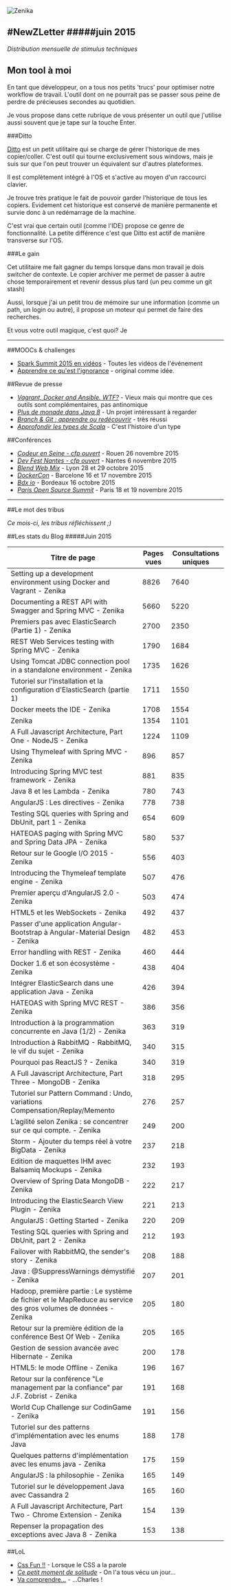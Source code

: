 
![Zenika](http://www.zenika.com/images/signature/simple.png)


#NewZLetter 
#####juin 2015
---

*Distribution mensuelle de stimulus techniques* 



## Mon tool à moi

En tant que développeur, on a tous nos petits 'trucs' pour optimiser notre workflow de travail. 
L'outil dont on ne pourrait pas se passer sous peine de perdre de précieuses secondes au quotidien.

Je vous propose dans cette rubrique de vous présenter un outil que j'utilise aussi souvent que je tape sur la touche Enter. 

###Ditto

[Ditto](http://ditto-cp.sourceforge.net/) est un petit utilitaire qui se charge de gérer l'historique de mes copier/coller. 
C'est outil qui tourne exclusivement sous windows, mais je suis sur que l'on peut trouver un équivalent sur d'autres plateformes.

Il est complètement intégré à l'OS et s'active au moyen d'un raccourci clavier. 

Je trouve très pratique le fait de pouvoir garder l'historique de tous les copiers. Evidement cet historique est conservé de manière permanente et survie donc à un redémarrage de la machine.

C'est vrai que certain outil (comme l'IDE)  propose ce genre de fonctionnalité. La petite différence c'est que Ditto est actif de manière transverse sur l'OS.

###Le gain

Cet utilitaire me fait gagner du temps lorsque dans mon travail je dois switcher de contexte. Le copier archiver me permet de passer à autre chose temporairement et revenir dessus plus tard (un peu comme un git stash)

Aussi, lorsque j'ai un petit trou de mémoire sur une information (comme un path, un login ou autre), il propose un moteur qui permet de faire des recherches.


Et vous votre outil magique, c'est quoi? 
Je

---

##MOOCs & challenges

  * [Spark Summit 2015 en vidéos](https://spark-summit.org/east-2015/) - Toutes les vidéos de l'événement       
  * [Apprendre ce qu'est l'ignorance](https://www.edx.org/course/ignorance-anux-igno101x) - original comme idée.


##Revue de presse

 * [*Vagrant, Docker and Ansible. WTF?*](http://devo.ps/blog/vagrant-docker-and-ansible-wtf/) - Vieux mais qui montre que ces outils sont complémentaires, pas antinomique  
 * [*Plus de monade dans Java 8*](https://github.com/jasongoodwin/better-java-monads) - Un projet intéressant à regarder
 * [*Branch & Git : apprendre ou redécouvrir*](http://pcottle.github.io/learnGitBranching/) - très réussi
 * [*Approfondir les types de Scala*](http://ktoso.github.io/scala-types-of-types/) - C'est l'histoire d'un type


  

 
##Conférences

 * [*Codeur en Seine - cfp ouvert*](http://cfp.codeursenseine.com) - Rouen 26 novembre 2015
 * [*Dev Fest Nantes - cfp ouvert*](https://devfest.gdgnantes.com/) - Nantes 6 novembre 2015
 * [*Blend Web Mix*](http://www.blendwebmix.com/) - Lyon 28 et 29 octobre 2015
 * [*DockerCon*](http://europe.dockercon.com/) - Barcelone 16 et 17 novembre  2015
 * [*Bdx io*](http://www.bdx.io/) - Bordeaux 16 octobre  2015
 * [*Paris Open Source Summit*](http://linuxfr.org/news/paris-open-source-summit-les-18-et-19-novembre-l-owf-et-solutions-linux-unissent-leurs-forces) - Paris 18 et 19 novembre  2015
 
---


##Le mot des tribus

_Ce mois-ci, les tribus réfléchissent ;)_
 
##Les stats du Blog
#####Juin 2015

Titre de page |	Pages vues	| Consultations uniques
--------------|-------------|--------------------
Setting up a development environment using Docker and Vagrant - Zenika|8826|7640
Documenting a REST API with Swagger and Spring MVC - Zenika|5660|5220
Premiers pas avec ElasticSearch (Partie 1) - Zenika|2700|2350
REST Web Services testing with Spring MVC - Zenika|1790|1684
Using Tomcat JDBC connection pool in a standalone environment - Zenika|1735|1626
Tutoriel sur l'installation et la configuration d'ElasticSearch (partie 1)|1711|1550
Docker meets the IDE - Zenika|1708|1554
Zenika|1354|1101
A Full Javascript Architecture, Part One - NodeJS - Zenika|1224|1109
Using Thymeleaf with Spring MVC - Zenika|896|857
Introducing Spring MVC test framework - Zenika|881|835
Java 8 et les Lambda - Zenika|780|743
AngularJS : Les directives - Zenika|778|738
Testing SQL queries with Spring and DbUnit, part 1 - Zenika|654|609
HATEOAS paging with Spring MVC and Spring Data JPA - Zenika|580|537
Retour sur le Google I/O 2015 - Zenika|556|403
Introducing the Thymeleaf template engine - Zenika|507|476
Premier aperçu d'AngularJS 2.0 - Zenika|503|474
HTML5 et les WebSockets - Zenika|492|437
Passer d'une application Angular-Bootstrap à Angular-Material Design - Zenika|482|453
Error handling with REST - Zenika|460|444
Docker 1.6 et son écosystème - Zenika|438|404
Intégrer ElasticSearch dans une application Java - Zenika|426|394
HATEOAS with Spring MVC REST - Zenika|386|356
Introduction à la programmation concurrente en Java (1/2) - Zenika|363|319
Introduction à RabbitMQ - RabbitMQ, le vif du sujet - Zenika|340|315
Pourquoi pas ReactJS ? - Zenika|340|319
A Full Javascript Architecture, Part Three - MongoDB - Zenika|318|295
Tutoriel sur Pattern Command : Undo, variations Compensation/Replay/Memento|276|257
L’agilité selon Zenika : se concentrer sur ce qui compte. - Zenika|249|200
Storm - Ajouter du temps réel à votre BigData - Zenika|237|218
Edition de maquettes IHM avec Balsamiq Mockups - Zenika|232|193
Overview of Spring Data MongoDB - Zenika|222|217
Introducing the ElasticSearch View Plugin - Zenika|221|213
AngularJS : Getting Started - Zenika|220|209
Testing SQL queries with Spring and DbUnit, part 2 - Zenika|212|193
Failover with RabbitMQ, the sender's story - Zenika|208|188
Java : @SuppressWarnings démystifié - Zenika|207|201
Hadoop, première partie : Le système de fichier et le MapReduce au service des gros volumes de données - Zenika|205|180
Retour sur la première édition de la conférence Best Of Web - Zenika|205|165
Gestion de session avancée avec Hibernate - Zenika|200|178
HTML5: le mode Offline - Zenika|196|167
Retour sur la conférence "Le management par la confiance" par J.F. Zobrist - Zenika|191|168
World Cup Challenge sur CodinGame - Zenika|191|156
Tutoriel sur des patterns d'implémentation avec les enums Java|188|178
Quelques patterns d'implémentation avec les enums java - Zenika|175|159
AngularJS : la philosophie - Zenika|165|149
Tutoriel sur le développement Java avec Cassandra 2|165|160
A Full Javascript Architecture, Part Two - Chrome Extension - Zenika|154|139
Repenser la propagation des exceptions avec Java 8 - Zenika|153|138


##LoL

 * [Css Fun !!](http://digitalsynopsis.com/design/34-css-puns-web-design-funny-jokes/) - Lorsque le CSS a la parole
 * [*Ce petit moment de solitude*](http://lesjoiesducode.fr/post/121739269479/quand-je-realise-que-je-viens-de-casser-la-prod) - On l'a tous vécu un jour... 
 * [Va comprendre...](http://lesjoiesducode.fr/post/122167797489/quand-je-ne-comprends-pas-completement-mon-code) - ...Charles !

 
